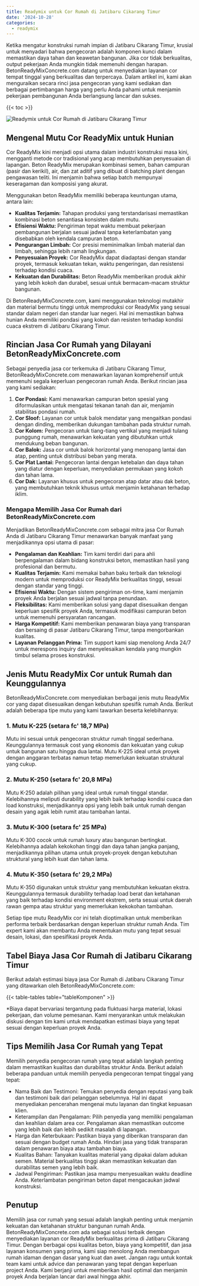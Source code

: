 ```yaml
---
title: Readymix untuk Cor Rumah di Jatibaru Cikarang Timur
date: '2024-10-28'
categories:
  - readymix
---
```


Ketika mengatur konstruksi rumah impian di Jatibaru Cikarang Timur, krusial untuk menyadari bahwa pengecoran adalah komponen kunci dalam memastikan daya tahan dan keawetan bangunan. Jika cor tidak berkualitas, output pekerjaan Anda mungkin tidak memenuhi dengan harapan. BetonReadyMixConcrete.com datang untuk menyediakan layanan cor tempat tinggal yang berkualitas dan terpercaya. Dalam artikel ini, kami akan menguraikan secara rinci jasa pengecoran yang kami sediakan dan berbagai pertimbangan harga yang perlu Anda pahami untuk menjamin pekerjaan pembangunan Anda berlangsung lancar dan sukses.

{{< toc >}}

![Readymix untuk Cor Rumah di Jatibaru Cikarang Timur](https://betoncor8.github.io/cor/harga-beton-readymix-concrete%20(1).png)

## Mengenal Mutu Cor ReadyMix untuk Hunian

Cor ReadyMix kini menjadi opsi utama dalam industri konstruksi masa kini, mengganti metode cor tradisional yang acap membutuhkan penyesuaian di lapangan. Beton ReadyMix merupakan kombinasi semen, bahan campuran (pasir dan kerikil), air, dan zat aditif yang dibuat di batching plant dengan pengawasan teliti. Ini menjamin bahwa setiap batch mempunyai keseragaman dan komposisi yang akurat.

Menggunakan beton ReadyMix memiliki beberapa keuntungan utama, antara lain:

- **Kualitas Terjamin:** Tahapan produksi yang terstandarisasi memastikan kombinasi beton senantiasa konsisten dalam mutu.
- **Efisiensi Waktu:** Pengiriman tepat waktu membuat pekerjaan pembangunan berjalan sesuai jadwal tanpa keterlambatan yang disebabkan oleh kendala campuran beton.
- **Pengurangan Limbah:** Cor presisi meminimalkan limbah material dan limbah, sehingga lebih ramah lingkungan.
- **Penyesuaian Proyek:** Cor ReadyMix dapat diadaptasi dengan standar proyek, termasuk kekuatan tekan, waktu pengeringan, dan resistensi terhadap kondisi cuaca.
- **Kekuatan dan Durabilitas:** Beton ReadyMix memberikan produk akhir yang lebih kokoh dan durabel, sesuai untuk bermacam-macam struktur bangunan.

Di BetonReadyMixConcrete.com, kami menggunakan teknologi mutakhir dan material bermutu tinggi untuk memproduksi cor ReadyMix yang sesuai standar dalam negeri dan standar luar negeri. Hal ini memastikan bahwa hunian Anda memiliki pondasi yang kokoh dan resisten terhadap kondisi cuaca ekstrem di Jatibaru Cikarang Timur.

## Rincian Jasa Cor Rumah yang Dilayani BetonReadyMixConcrete.com

Sebagai penyedia jasa cor terkemuka di Jatibaru Cikarang Timur, BetonReadyMixConcrete.com menawarkan layanan komprehensif untuk memenuhi segala keperluan pengecoran rumah Anda. Berikut rincian jasa yang kami sediakan:

1. **Cor Pondasi:** Kami menawarkan campuran beton spesial yang diformulasikan untuk mengatasi tekanan tanah dan air, menjamin stabilitas pondasi rumah.
2. **Cor Sloof:** Layanan cor untuk balok mendatar yang mengaitkan pondasi dengan dinding, memberikan dukungan tambahan pada struktur rumah.
3. **Cor Kolom:** Pengecoran untuk tiang-tiang vertikal yang menjadi tulang punggung rumah, menawarkan kekuatan yang dibutuhkan untuk mendukung beban bangunan.
4. **Cor Balok:** Jasa cor untuk balok horizontal yang menopang lantai dan atap, penting untuk distribusi beban yang merata.
5. **Cor Plat Lantai:** Pengecoran lantai dengan ketebalan dan daya tahan yang diatur dengan keperluan, menyediakan permukaan yang kokoh dan tahan lama.
6. **Cor Dak:** Layanan khusus untuk pengecoran atap datar atau dak beton, yang membutuhkan teknik khusus untuk menjamin ketahanan terhadap iklim.

### Mengapa Memilih Jasa Cor Rumah dari BetonReadyMixConcrete.com

Menjadikan BetonReadyMixConcrete.com sebagai mitra jasa Cor Rumah Anda di Jatibaru Cikarang Timur menawarkan banyak manfaat yang menjadikannya opsi utama di pasar:

- **Pengalaman dan Keahlian:** Tim kami terdiri dari para ahli berpengalaman dalam bidang konstruksi beton, memastikan hasil yang profesional dan bermutu.
- **Kualitas Terjamin:** Kami memakai bahan baku terbaik dan teknologi modern untuk memproduksi cor ReadyMix berkualitas tinggi, sesuai dengan standar yang tinggi.
- **Efisiensi Waktu:** Dengan sistem pengiriman on-time, kami menjamin proyek Anda berjalan sesuai jadwal tanpa penundaan.
- **Fleksibilitas:** Kami memberikan solusi yang dapat disesuaikan dengan keperluan spesifik proyek Anda, termasuk modifikasi campuran beton untuk memenuhi persyaratan rancangan.
- **Harga Kompetitif:** Kami memberikan penawaran biaya yang transparan dan bersaing di pasar Jatibaru Cikarang Timur, tanpa mengorbankan kualitas.
- **Layanan Pelanggan Prima:** Tim support kami siap menolong Anda 24/7 untuk merespons inquiry dan menyelesaikan kendala yang mungkin timbul selama proses konstruksi.

## Jenis Mutu ReadyMix Cor untuk Rumah dan Keunggulannya

BetonReadyMixConcrete.com menyediakan berbagai jenis mutu ReadyMix cor yang dapat disesuaikan dengan kebutuhan spesifik rumah Anda. Berikut adalah beberapa tipe mutu yang kami tawarkan beserta kelebihannya:

### 1\. Mutu K-225 (setara fc' 18,7 MPa)

Mutu ini sesuai untuk pengecoran struktur rumah tinggal sederhana. Keunggulannya termasuk cost yang ekonomis dan kekuatan yang cukup untuk bangunan satu hingga dua lantai. Mutu K-225 ideal untuk proyek dengan anggaran terbatas namun tetap memerlukan kekuatan struktural yang cukup.

### 2\. Mutu K-250 (setara fc' 20,8 MPa)

Mutu K-250 adalah pilihan yang ideal untuk rumah tinggal standar. Kelebihannya meliputi durability yang lebih baik terhadap kondisi cuaca dan load konstruksi, menjadikannya opsi yang lebih baik untuk rumah dengan desain yang agak lebih rumit atau tambahan lantai.

### 3\. Mutu K-300 (setara fc' 25 MPa)

Mutu K-300 cocok untuk rumah luxury atau bangunan bertingkat. Kelebihannya adalah kekokohan tinggi dan daya tahan jangka panjang, menjadikannya pilihan utama untuk proyek-proyek dengan kebutuhan struktural yang lebih kuat dan tahan lama.

### 4\. Mutu K-350 (setara fc' 29,2 MPa)

Mutu K-350 digunakan untuk struktur yang membutuhkan kekuatan ekstra. Keunggulannya termasuk durability terhadap load berat dan ketahanan yang baik terhadap kondisi environment ekstrem, serta sesuai untuk daerah rawan gempa atau struktur yang memerlukan kekokohan tambahan.

Setiap tipe mutu ReadyMix cor ini telah dioptimalkan untuk memberikan performa terbaik berdasarkan dengan keperluan struktur rumah Anda. Tim expert kami akan membantu Anda menentukan mutu yang tepat sesuai desain, lokasi, dan spesifikasi proyek Anda.

## Tabel Biaya Jasa Cor Rumah di Jatibaru Cikarang Timur

Berikut adalah estimasi biaya jasa Cor Rumah di Jatibaru Cikarang Timur yang ditawarkan oleh BetonReadyMixConcrete.com:

{{< table-tables table="tableKomponen" >}}

\*Biaya dapat bervariasi tergantung pada fluktuasi harga material, lokasi pekerjaan, dan volume pemesanan. Kami menyarankan untuk melakukan diskusi dengan tim kami untuk mendapatkan estimasi biaya yang tepat sesuai dengan keperluan proyek Anda.

## Tips Memilih Jasa Cor Rumah yang Tepat

Memilih penyedia pengecoran rumah yang tepat adalah langkah penting dalam memastikan kualitas dan durabilitas struktur Anda. Berikut adalah beberapa panduan untuk memilih penyedia pengecoran tempat tinggal yang tepat:

- Nama Baik dan Testimoni: Temukan penyedia dengan reputasi yang baik dan testimoni baik dari pelanggan sebelumnya. Hal ini dapat menyediakan pencerahan mengenai mutu layanan dan tingkat kepuasan klien.
- Keterampilan dan Pengalaman: Pilih penyedia yang memiliki pengalaman dan keahlian dalam area cor. Pengalaman akan memastikan outcome yang lebih baik dan lebih sedikit masalah di lapangan.
- Harga dan Keterbukaan: Pastikan biaya yang diberikan transparan dan sesuai dengan budget rumah Anda. Hindari jasa yang tidak transparan dalam penawaran biaya atau tambahan biaya.
- Kualitas Bahan: Tanyakan kualitas material yang dipakai dalam adukan semen. Material berkualitas tinggi akan memastikan kekuatan dan durabilitas semen yang lebih baik.
- Jadwal Pengiriman: Pastikan jasa mampu menyesuaikan waktu deadline Anda. Keterlambatan pengiriman beton dapat mengacaukan jadwal konstruksi.

## Penutup

Memilih jasa cor rumah yang sesuai adalah langkah penting untuk menjamin kekuatan dan ketahanan struktur bangunan rumah Anda. BetonReadyMixConcrete.com ada sebagai solusi terbaik dengan menyediakan layanan cor ReadyMix berkualitas prima di Jatibaru Cikarang Timur. Dengan berbagai opsi kualitas beton, biaya yang kompetitif, dan jasa layanan konsumen yang prima, kami siap menolong Anda membangun rumah idaman dengan dasar yang kuat dan awet. Jangan ragu untuk kontak team kami untuk advice dan penawaran yang tepat dengan keperluan project Anda. Kami berjanji untuk memberikan hasil optimal dan menjamin proyek Anda berjalan lancar dari awal hingga akhir.
